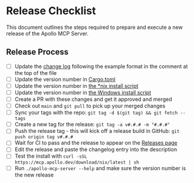 # Release Checklist

This document outlines the steps required to prepare and execute a new release of the Apollo MCP Server.

## Release Process

- [ ] Update the [change log](./CHANGELOG.md) following the example format in the comment at the top of the file
- [ ] Update the version number in [Cargo.toml](./Cargo.toml)
- [ ] Update the version number in [the *nix install script](./scripts/nix/install.sh)
- [ ] Update the version number in [the Windows install script](./scripts/nix/install.sh)
- [ ] Create a PR with these changes and get it approved and merged
- [ ] Check out `main` and `git pull` to pick up your merged changes
- [ ] Sync your tags with the repo: `git tag -d $(git tag) && git fetch --tags`
- [ ] Create a new tag for the release: `git tag -a v#.#.# -m "#.#.#"`
- [ ] Push the release tag - this will kick off a release build in GitHub: `git push origin tag v#.#.#`
- [ ] Wait for CI to pass and the release to appear on the [Releases page](https://github.com/apollographql/apollo-mcp-server/releases)
- [ ] Edit the release and paste the changelog entry into the description
- [ ] Test the install with `curl -sSL https://mcp.apollo.dev/download/nix/latest | sh`
- [ ] Run `./apollo-mcp-server --help` and make sure the version number is the new release
